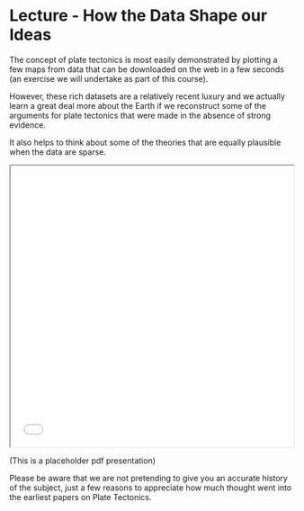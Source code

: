 # Lecture - How the Data Shape our Ideas

The concept of plate tectonics is most easily demonstrated by plotting a few maps from data that can be downloaded on the web in a few seconds (an exercise we will undertake as part of this course).

However, these rich datasets are a relatively recent luxury and we actually learn a great deal more about the Earth if we reconstruct some of the arguments for plate tectonics that were made in the absence of strong evidence.

It also helps to think about some of the theories that are equally plausible when the data are sparse. 

<iframe src="../Figures/PDFs/PHYS3070_2_intro_history.pdf" width="100%" height="500px", allowfullscreen>
</iframe>

(This is a placeholder pdf presentation) 

Please be aware that we are not pretending to give you an accurate history of the subject, just a few reasons to appreciate how much thought went into the earliest papers on Plate Tectonics.

<!-- 
A lecture can have some notes and a slideshow. 

<iframe src="../slideshows/example_slide_deck1.reveal.html" title="Slideshow" width=100%, height=500, allowfullscreen></iframe>

The embedding is via an `html iframe` that points to the built path (all the slides are rendered into the 
slideshows directory at the `root` level of the book)

```html
<iframe src="../slideshows/example_slide_deck1.reveal.html" title="Slideshow" width=100%, height=500, allowfullscreen></iframe>
```
-->


